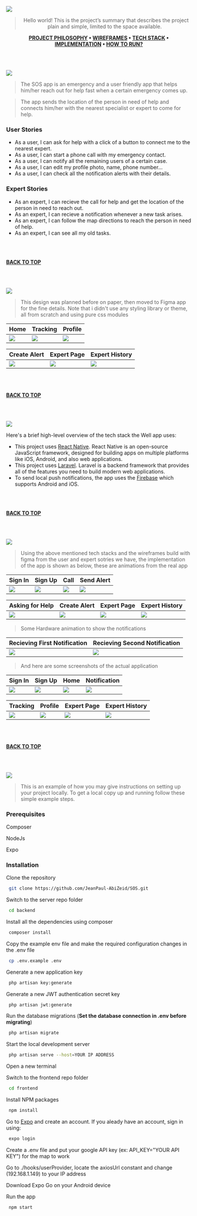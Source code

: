 <img id="top" src="./readme/title1.svg"/>

<div align="center">

> Hello world! This is the project’s summary that describes the project plain and simple, limited to the space available.  

**[PROJECT PHILOSOPHY](#project_philosophy) • [WIREFRAMES](#wireframes) • [TECH STACK](#tech_stack) • [IMPLEMENTATION](#implementation) • [HOW TO RUN?](#how_to_run)**

</div>

<br><br>


<img id="project_philosophy" src="./readme/title2.svg"/>

> The SOS app is an emergency and a user friendly app that helps him/her reach out for help fast when a certain emergency comes up.

> The app sends the location of the person in need of help and connects him/her with the nearest specialist or expert to come for help.

### User Stories
- As a user, I can ask for help with a click of a button to connect me to the nearest expert.
- As a user, I can start a phone call with my emergency contact.
- As a user, I can notify all the remaining users of a certain case.
- As a user, I can edit my profile photo, name, phone number...
- As a user, I can check all the notification alerts with their details.

### Expert Stories
- As an expert, I can recieve the call for help and get the location of the person in need to reach out.
- As an expert, I can recieve a notification whenever a new task arises.
- As an expert, I can follow the map directions to reach the person in need of help.
- As an expert, I can see all my old tasks.

<br><br>

**[BACK TO TOP](#top)**

<br><br>

<img id="wireframes" src="./readme/title3.svg"/>

> This design was planned before on paper, then moved to Figma app for the fine details.
Note that i didn't use any styling library or theme, all from scratch and using pure css modules

| Home                                 | Tracking                                 | Profile                                 |
| ------------------------------------ | ---------------------------------------- | --------------------------------------- |
| <img src="./readme/figma_home.png"/> | <img src="./readme/figma_tracking.png"/> | <img src="./readme/figma_profile.png"/> |

| Create Alert                                 | Expert Page                      | Expert History                           |
| -------------------------------------------- | -------------------------------- | ---------------------------------------- |
| <img src="./readme/figma_create_alert.png"/> | <img src="./readme/expert.png"/> | <img src="./readme/expert_history.png"/> |


<br><br>

**[BACK TO TOP](#top)**

<br><br>

<img id="tech_stack" src="./readme/title4.svg"/>

Here's a brief high-level overview of the tech stack the Well app uses:

- This project uses [React Native](https://reactnative.dev/). React Native is an open-source JavaScript framework, designed for building apps on multiple platforms like iOS, Android, and also web applications.
- This project uses [Laravel](https://laravel.com/). Laravel is a backend framework that provides all of the features you need to build modern web applications.
- To send local push notifications, the app uses the [Firebase](https://rnfirebase.io/messaging/notifications) which supports Android and iOS.

<br><br>

**[BACK TO TOP](#top)**

<br><br>

<img id="implementation" src="./readme/title5.svg"/>

> Using the above mentioned tech stacks and the wireframes build with figma from the user and expert sotries we have, the implementation of the app is shown as below, these are animations from the real app

| Sign In                          | Sign Up                          | Call                           | Send Alert                          |
| -------------------------------- | -------------------------------- | ------------------------------ | ----------------------------------- |
| <img src="./readme/signin.gif"/> | <img src="./readme/signup.gif"/> | <img src="./readme/call.gif"/> | <img src="./readme/sendalert.gif"/> |

| Asking for Help                | Create Alert                    | Expert Page                           | Expert History                     |
| ------------------------------ | ------------------------------- | ------------------------------------- | ---------------------------------- |
| <img src="./readme/help.gif"/> | <img src="./readme/alert.gif"/> | <img src="./readme/current_job.gif"/> | <img src="./readme/done_job.gif"/> |

> Some Hardware animation to show the notifications

| Recieving First Notification           |  Recieving Second Notification                           |
| -------------------------------------- | -------------------------------------------- |
| <img src="./readme/notification_noPhoto.gif"/> | <img src="./readme/notification_photo.gif"/> |


> And here are some screenshots of the actual application

| Sign In                           | Sign Up                          | Home                           | Notification                           |
| --------------------------------- | -------------------------------- | ------------------------------ | -------------------------------------- |
| <img src="./readme/landing.jpg"/> | <img src="./readme/signup.jpg"/> | <img src="./readme/home.jpg"/> | <img src="./readme/notification.jpg"/> |

| Tracking                                | Profile                           | Expert Page                       | Expert History                |
| --------------------------------------- | --------------------------------- | --------------------------------- | ----------------------------- |
| <img src="./readme/user_tracking.jpg"/> | <img src="./readme/profile.jpg"/> | <img src="./readme/current.jpg"/> | <img src="./readme/history.jpg"/> |


<br><br>

**[BACK TO TOP](#top)**

<br><br>

<img id="how_to_run" src="./readme/title6.svg"/>


> This is an example of how you may give instructions on setting up your project locally.
To get a local copy up and running follow these simple example steps.

### Prerequisites

Composer

NodeJs

Expo

### Installation

Clone the repository
   ```sh
    git clone https://github.com/JeanPaul-AbiZeid/SOS.git
   ```
Switch to the server repo folder
   ```sh
    cd backend
   ```
Install all the dependencies using composer
   ```sh
    composer install
   ```
Copy the example env file and make the required configuration changes in the .env file
   ```sh
    cp .env.example .env
   ```
Generate a new application key
   ```sh
    php artisan key:generate
   ```
Generate a new JWT authentication secret key
   ```sh
    php artisan jwt:generate
   ```
Run the database migrations (**Set the database connection in .env before migrating**)
   ```sh
    php artisan migrate
   ```
Start the local development server
   ```sh
    php artisan serve --host=YOUR IP ADDRESS
   ```
Open a new terminal

Switch to the frontend repo folder
   ```sh
    cd frontend
   ```
Install NPM packages
   ```sh
    npm install
   ```
Go to [Expo](https://expo.dev/) and create an account. If you aleady have an account, sign in using: 
   ```sh
    expo login
   ```
Create a .env file and put your google API key (ex: API_KEY="YOUR API KEY") for the map to work

Go to ./hooks/userProvider, locate the axiosUrl constant and change (192.168.1.149) to your IP address

Download Expo Go on your Android device

Run the app
   ```sh
    npm start
   ```



